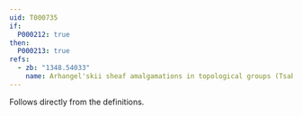 ```yaml
---
uid: T000735
if:
  P000212: true
then:
  P000213: true
refs:
  - zb: "1348.54033"
    name: Arhangel'skii sheaf amalgamations in topological groups (Tsaban & Zdomskyy)
---
```


Follows directly from the definitions.
